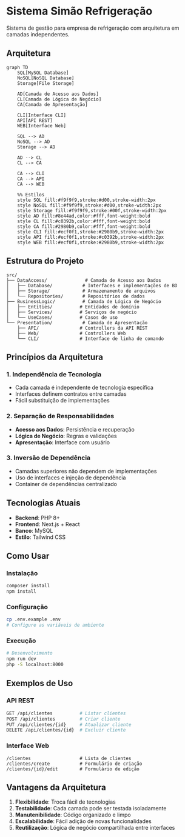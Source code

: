 # Sistema Simão Refrigeração

Sistema de gestão para empresa de refrigeração com arquitetura em camadas independentes.

## Arquitetura

```mermaid
graph TD
    SQL[MySQL Database]
    NoSQL[NoSQL Database]
    Storage[File Storage]
    
    AD[Camada de Acesso aos Dados]
    CL[Camada de Lógica de Negócio]
    CA[Camada de Apresentação]
    
    CLI[Interface CLI]
    API[API REST]
    WEB[Interface Web]
    
    SQL --> AD
    NoSQL --> AD
    Storage --> AD
    
    AD --> CL
    CL --> CA
    
    CA --> CLI
    CA --> API
    CA --> WEB
    
    %% Estilos
    style SQL fill:#f9f9f9,stroke:#d00,stroke-width:2px
    style NoSQL fill:#f9f9f9,stroke:#d00,stroke-width:2px
    style Storage fill:#f9f9f9,stroke:#00f,stroke-width:2px
    style AD fill:#8e44ad,color:#fff,font-weight:bold
    style CL fill:#c0392b,color:#fff,font-weight:bold
    style CA fill:#2980b9,color:#fff,font-weight:bold
    style CLI fill:#ecf0f1,stroke:#2980b9,stroke-width:2px
    style API fill:#ecf0f1,stroke:#c0392b,stroke-width:2px
    style WEB fill:#ecf0f1,stroke:#2980b9,stroke-width:2px
```

## Estrutura do Projeto

```
src/
├── DataAccess/              # Camada de Acesso aos Dados
│   ├── Database/           # Interfaces e implementações de BD
│   ├── Storage/            # Armazenamento de arquivos
│   └── Repositories/       # Repositórios de dados
├── BusinessLogic/          # Camada de Lógica de Negócio
│   ├── Entities/          # Entidades de domínio
│   ├── Services/          # Serviços de negócio
│   └── UseCases/          # Casos de uso
└── Presentation/           # Camada de Apresentação
    ├── API/               # Controllers da API REST
    ├── Web/               # Controllers Web
    └── CLI/               # Interface de linha de comando
```

## Princípios da Arquitetura

### 1. Independência de Tecnologia
- Cada camada é independente de tecnologia específica
- Interfaces definem contratos entre camadas
- Fácil substituição de implementações

### 2. Separação de Responsabilidades
- **Acesso aos Dados**: Persistência e recuperação
- **Lógica de Negócio**: Regras e validações
- **Apresentação**: Interface com usuário

### 3. Inversão de Dependência
- Camadas superiores não dependem de implementações
- Uso de interfaces e injeção de dependência
- Container de dependências centralizado

## Tecnologias Atuais

- **Backend**: PHP 8+
- **Frontend**: Next.js + React
- **Banco**: MySQL
- **Estilo**: Tailwind CSS

## Como Usar

### Instalação
```bash
composer install
npm install
```

### Configuração
```bash
cp .env.example .env
# Configure as variáveis de ambiente
```

### Execução
```bash
# Desenvolvimento
npm run dev
php -S localhost:8000
```

## Exemplos de Uso

### API REST
```bash
GET /api/clientes          # Listar clientes
POST /api/clientes         # Criar cliente
PUT /api/clientes/{id}     # Atualizar cliente
DELETE /api/clientes/{id}  # Excluir cliente
```

### Interface Web
```
/clientes                  # Lista de clientes
/clientes/create           # Formulário de criação
/clientes/{id}/edit        # Formulário de edição
```

## Vantagens da Arquitetura

1. **Flexibilidade**: Troca fácil de tecnologias
2. **Testabilidade**: Cada camada pode ser testada isoladamente
3. **Manutenibilidade**: Código organizado e limpo
4. **Escalabilidade**: Fácil adição de novas funcionalidades
5. **Reutilização**: Lógica de negócio compartilhada entre interfaces